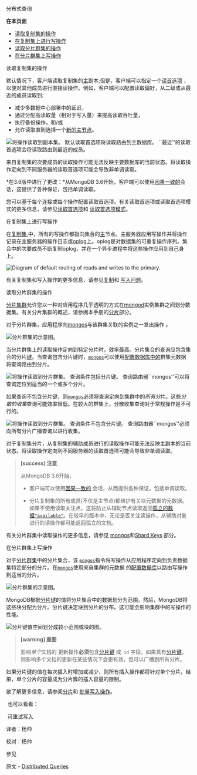  分布式查询

**在本页面**

- [读取复制集的操作](读取)
- [在复制集上进行写操作](复制集写)
- [读取分片群集的操作](读分片)
- [在分片群集上写操作](分片写)


 <span id="读取">读取复制集的操作</span>

默认情况下，客户端读取复制集的[主](https://docs.mongodb.com/master/reference/glossary/term-primary)副本;但是，客户端可以指定一个[读首选项](https://docs.mongodb.com/master/core/read-preference/) ，以便对其他成员进行直接读操作。例如，客户端可以配置读取偏好，从二级或从最近的成员读取到:

*   减少多数据中心部署中的延迟，
*   通过分配高读取量（相对于写入量）来提高读取吞吐量，
*   执行备份操作，和/或
*   允许读取直到选择一个[新的主节点](https://docs.mongodb.com/manual/core/replica-set-high-availability/replica-set-failover)。

![将操作读取到副本集。 默认读取首选项将读取路由到主数据库。 ``最近''的读取首选项会将读取路由到最近的成员。](https://docs.mongodb.com/manual/_images/replica-set-read-preference.bakedsvg.svg)

来自复制集的次要成员的读取操作可能无法反映主要数据库的当前状态。将读取操作定向到不同服务器的读取首选项可能会导致非单调读取。

*在3.6版中进行了更改：*从MongoDB 3.6开始，客户端可以使用[因果一致的](https://docs.mongodb.com/manual/core/read-isolation-consistency-recency/causal-consistency)会话，这提供了各种保证，包括单调读取。

您可以基于每个连接或每个操作配置读取首选项。有关读取首选项或读取首选项模式的更多信息，请参见[读取首选项](https://docs.mongodb.com/manual/core/read-preference/)和 [读取首选项模式](https://docs.mongodb.com/manual/core/read-preference/replica-set-read-preference-modes)。


 <span id="复制集写">在复制集上进行写操作</span>

在[复制集](https://docs.mongodb.com/master/reference/glossary/term-replica-set),中，所有的写操作都指向集合的[主](https://docs.mongodb.com/master/reference/glossary/term-primary)节点。主服务器应用写操作并将操作记录在主服务器的操作日志或[oplog](https://docs.mongodb.com/master/reference/glossary/term-oplog)上。oplog是对数据集的可重复操作序列。集合中的次要成员不断复制oplog，并在一个异步进程中将这些操作应用到自己身上。

![Diagram of default routing of reads and writes to the primary.](https://docs.mongodb.com/manual/_images/replica-set-read-write-operations-primary.bakedsvg.svg)

有关复制集和写入操作的更多信息，请参见[复制](https://docs.mongodb.com/manual/replication/)和 [写入问题](https://docs.mongodb.com/manual/reference/write-concern/)。


 <span id="读分片">读取分片群集的操作</span>

[分片集群](https://docs.mongodb.com/manual/reference/glossary/term-sharded-cluster)允许您以一种对应用程序几乎透明的方式在[mongod](https://docs.mongodb.com/manual/reference/program/mongod/bin.mongod)实例集群之间划分数据集。有关分片集群的概述，请参阅本手册的[分片](https://docs.mongodb.com/manual/sharding/)部分。

对于分片群集，应用程序向[mongos](https://docs.mongodb.com/manual/reference/program/mongos/bin.mongos)与该群集关联的实例之一发出操作 。

![分片群集的示意图。](https://docs.mongodb.com/manual/_images/sharded-cluster.bakedsvg.svg)

当分片群集上的读取操作定向到特定分片时，效率最高。分片集合的查询应包含集合的分片[键](https://docs.mongodb.com/manual/core/sharding-shard-key/sharding-shard-key)。当查询包含分片键时，[`mongos`](https://docs.mongodb.com/manual/reference/program/mongos/bin.mongos)可以使用[配置数据库中的](https://docs.mongodb.com/manual/core/sharded-cluster-config-servers/sharding-config-server)群集元数据将查询路由到分片。

![将操作读取到分片群集。 查询条件包括分片键。 查询路由器``mongos''可以将查询定位到适当的一个或多个分片。](https://docs.mongodb.com/manual/_images/sharded-cluster-targeted-query.bakedsvg.svg)

如果查询不包含分片键，则[`mongos`](https://docs.mongodb.com/manual/reference/program/mongos/bin.mongos)必须将查询定向到集群中的*所有分*片。这些*分散的收集*查询可能效率很低。在较大的群集上，分散收集查询对于常规操作是不可行的。

![将操作读取到分片群集。 查询条件不包含分片键。 查询路由器``mongos''必须向所有分片广播查询以进行收集。](https://docs.mongodb.com/manual/_images/sharded-cluster-scatter-gather-query.bakedsvg.svg)

对于复制集分片，从复制集的辅助成员进行的读取操作可能无法反映主副本的当前状态。将读取操作定向到不同服务器的读取首选项可能会导致非单调读取。

> **[success] 注意**
>
> 从MongoDB 3.6开始，
>
> * 客户端可以使用[因果一致的](https://docs.mongodb.com/manual/core/read-isolation-consistency-recency/causal-consistency) 会话，从而提供各种保证，包括单调读取。
>
> * 分片复制集的所有成员(不仅是主节点)都维护有关块元数据的元数据。如果不使用读取关注点，这将防止从辅助节点读取返回[孤立的数据](https://docs.mongodb.com/manual/reference/glossary/term-orphaned-document)[`"available"`](https://docs.mongodb.com/manual/reference/read-concern-available/readconcern."available")。在较早的版本中，无论是否关注读操作，从辅助对象进行的读操作都可能返回孤立的文档。

有关分片群集中读取操作的更多信息，请参见 [mongos](https://docs.mongodb.com/manual/core/sharded-cluster-query-router/)和[Shard Keys](https://docs.mongodb.com/manual/core/sharding-shard-key/sharding-shard-key) 部分。


 <span id="分片写">在分片群集上写操作</span>

对于[分片群集](https://docs.mongodb.com/master/reference/glossary/term-sharded-cluster)中的分片集合，该 [`mongos`](https://docs.mongodb.com/manual/reference/program/mongos/bin.mongos)指令将写操作从应用程序定向到负责数据集特定部分的分片。在[`mongos`](https://docs.mongodb.com/manual/reference/program/mongos/bin.mongos)使用来自集群的元数据 的[配置数据库](https://docs.mongodb.com/manual/core/sharded-cluster-config-servers/sharding-config-server)以路由写操作到适当的分片。

![分片群集的示意图。](https://docs.mongodb.com/manual/_images/sharded-cluster.bakedsvg.svg)

MongoDB根据[分片键](https://docs.mongodb.com/master/reference/glossary/term-shard-key)的值将分片集合中的数据划分为范围。然后，MongoDB将这些块分配为分片。分片键决定块到分片的分布。这可能会影响集群中的写操作的性能。

![分片键值空间划分成较小范围或块的图。](https://docs.mongodb.com/manual/_images/sharding-range-based.bakedsvg.svg)

> **[warning] 重要**
>
> 影响*单个*文档的 更新操作**必须**包含[分片键](https://docs.mongodb.com/master/reference/glossary/term-shard-key) 或`_id` 字段。如果具有[分片键](https://docs.mongodb.com/manual/reference/glossary/term-shard-key)，则影响多个文档的更新在某些情况下会更有效，但可以广播到所有分片。

如果分片键的值在每次插入时增加或减少，则所有插入操作都将针对单个分片。结果，单个分片的容量成为分片簇的插入容量的限制。

欲了解更多信息，请参阅[分片](https://docs.mongodb.com/manual/sharding/)和 [批量写入操作](https://docs.mongodb.com/manual/core/bulk-write-operations/)。

​	也可以看看：

​	[可重试写入](https://docs.mongodb.com/manual/core/retryable-writes/retryable-writes)



译者：杨帅

校对：杨帅

 参见

原文 - [Distributed Queries]( https://docs.mongodb.com/manual/core/distributed-queries/ )

